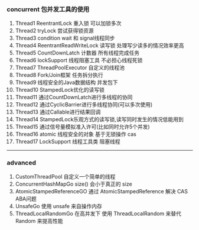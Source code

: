 ### concurrent 包并发工具的使用

1.  Thread1   ReentrantLock 重入锁 可以加锁多次
2.  Thread2   tryLock       尝试获得锁资源
3.  Thread3   condition     wait 和 signal线程同步
4.  Thread4   ReentrantReadWriteLock 读写锁 处理写少读多的情况效率更高
5.  Thread5   CountDownLatch 计数器 所有线程完成任务
6.  Thread6   lockSupport 线程阻塞工具 不必担心线程死锁
7.  Thread7   ThreadPoolExecutor 自定义的线程池
8.  Thread8   Fork/Join框架 任务拆分执行
9.  Thread9   线程安全的Java数据结构 并发包下
10. Thread10  StampedLock优化的读写锁
11. Thread11  通过CountDownLatch进行多线程的协同
12. Thread12  通过CyclicBarrier进行多线程协同(可以多次使用)
13. Thread13  通过Callable进行结果回调
14. Thread14  StampedLock乐观方式的读写锁,读写同时发生的情况低能用到
15. Thread15  通过信号量模拟准入许可(比如同时允许5个并发)
16. Thread16  atomic 线程安全的对象 基于无锁操作 cas
17. Thread17  LockSupport  线程工具类 阻塞线程

---
### advanced 

1. CustomThreadPool 自定义一个简单的线程
2. ConcurrentHashMapGo size() 会小于真正的 size
3. AtomicStampedReferenceGO 通过 AtomicStampedReference 解决 CAS ABA问题
4. UnsafeGo  使用 unsafe 来自操作内存
5. ThreadLocalRandomGo 在高并发下 使用 ThreadLocalRandom 来替代 Random 来提高性能